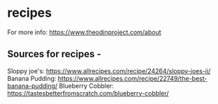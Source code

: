 # recipes
For more info: https://www.theodinproject.com/about

## Sources for recipes -
Sloppy joe's: https://www.allrecipes.com/recipe/24264/sloppy-joes-ii/
Banana Pudding: https://www.allrecipes.com/recipe/22749/the-best-banana-pudding/
Blueberry Cobbler: https://tastesbetterfromscratch.com/blueberry-cobbler/
